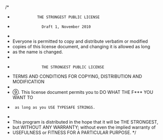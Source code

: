 /*
 *                THE STRONGEST PUBLIC LICENSE
 *                  Draft 1, November 2010
 *
 * Everyone is permitted to copy and distribute verbatim or modified
 * copies of this license document, and changing it is allowed as long
 * as the name is changed.
 *
 *                  THE STRONGEST PUBLIC LICENSE
 *   TERMS AND CONDITIONS FOR COPYING, DISTRIBUTION AND MODIFICATION
 *
 *  ⑨. This license document permits you to DO WHAT THE F*** YOU WANT TO
 *      as long as you USE TYPESAFE STRINGS.
 *
 * This program is distributed in the hope that it will be THE STRONGEST,
 * but WITHOUT ANY WARRANTY; without even the implied warranty of
 * USEFULNESS or FITNESS FOR A PARTICULAR PURPOSE.
 */